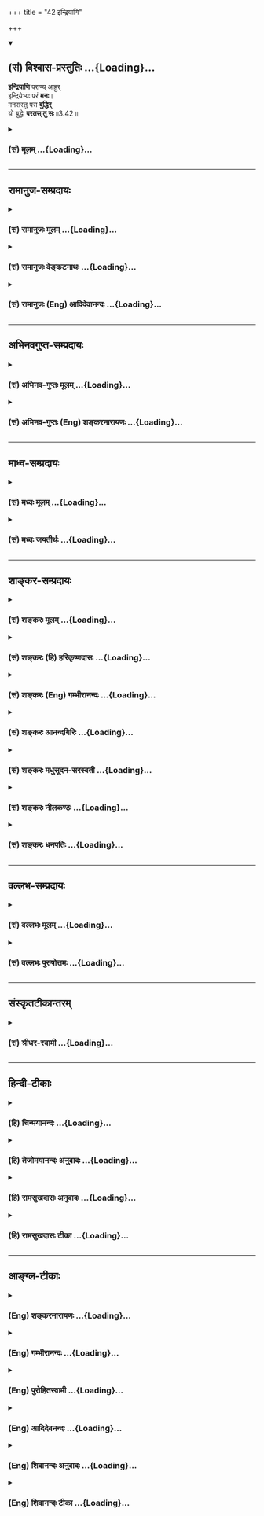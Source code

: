 +++
title = "42 इन्द्रियाणि"

+++
<div class="js_include" newlevelforh1="2" title="(सं) विश्वास-प्रस्तुतिः" unfilled url="/mahAbhAratam/vyAsaH/shlokashaH/06-bhIShma-parva/03-bhagavad-gItA-parva/saMskRtam/vishvAsa-prastutiH/03_karma-yogaH/42_indriyANi.md">
<details open><summary><h2>(सं) विश्वास-प्रस्तुतिः ...{Loading}...</h2></summary>

**इन्द्रियाणि** पराण्य् आहुर्  
इन्द्रियेभ्यः परं **मनः**।  
मनसस्तु परा **बुद्धिर्**  
यो बुद्धेः **परतस् तु सः**॥3.42॥
</details>
</div>
<div class="js_include collapsed" newlevelforh1="3" title="(सं) मूलम्" unfilled url="/mahAbhAratam/vyAsaH/shlokashaH/06-bhIShma-parva/03-bhagavad-gItA-parva/saMskRtam/mUlam/03_karma-yogaH/42_indriyANi.md">
<details><summary><h3>(सं) मूलम् ...{Loading}...</h3></summary>

इन्द्रियाणि पराण्याहुरिन्द्रियेभ्यः परं मनः।  
मनसस्तु परा बुद्धिर्यो बुद्धेः परतस्तु सः।।3.42।।
</details>
</div>


_________________
## रामानुज-सम्प्रदायः
<div class="js_include collapsed" newlevelforh1="3" title="(सं) रामानुजः मूलम्" unfilled url="/mahAbhAratam/vyAsaH/shlokashaH/06-bhIShma-parva/03-bhagavad-gItA-parva/saMskRtam/rAmAnujaH/mUlam/03_karma-yogaH/42_indriyANi.md">
<details><summary><h3>(सं) रामानुजः मूलम् ...{Loading}...</h3></summary>

।।3.42।। ज्ञानविरोधे प्रधानानि **इन्द्रियाणि आहुः** यत इन्द्रियेषु
विषयव्यापृतेषु आत्मनि ज्ञानं न प्रवर्तते **इन्द्रियेभ्यः परं मनः**
इन्द्रियेषु उपरतेषु अपि मनसि विषयप्रवणे आत्मज्ञानं न संभवति। **मनसः तु
परा बुद्धिः** मनसि विषयान्तरविमुखे अपि विपरीताध्यवसायप्रवृत्तायां बुद्धौ
न आत्मज्ञानं प्रवर्तते। सर्वेषु बुद्धिपर्यन्तेषु उपरतेषु अपि
इच्छापर्यायः कामो रजःसमुद्भवो वर्तते चेत् स एव एतानि इन्द्रियादीनि अपि
स्वविषयेषु वर्तयित्वा आत्मज्ञानं निरुणद्धि तदिदम् उच्यते **यो बुद्धेः
परतः तु सः** इति बुद्धेः अपि यः परः स काम इत्यर्थः।

</details>
</div>
<div class="js_include collapsed" newlevelforh1="3" title="(सं) रामानुजः वेङ्कटनाथः" unfilled url="/mahAbhAratam/vyAsaH/shlokashaH/06-bhIShma-parva/03-bhagavad-gItA-parva/saMskRtam/rAmAnujaH/venkaTanAthaH/03_karma-yogaH/42_indriyANi.md">
<details><summary><h3>(सं) रामानुजः वेङ्कटनाथः ...{Loading}...</h3></summary>

  
  
।।3.42।। एवं विरोधिमात्राणामिन्द्रियाणां नियन्तव्यत्वमुक्तम् अथ
मनोबुद्धिकामानां नियन्तव्यतरतमत्वादिसिद्ध्यर्थमुत्तरोत्तरं विरोधितमत्वेन
निर्दिश्यन्त इत्यभिप्रायेणाह ज्ञानविरोधिष्विति। परशब्दस्यात्र
कारणत्वादिपरत्वायोगात् प्राधान्यमेव विवक्षितम् तच्च प्रकरणवशात्
ज्ञानविरोधापेक्षयेत्यभिप्रायेणोक्तंज्ञानविरोधे प्रधानानीति। प्राधान्यं
चेन्द्रियाणां देशकालादिरूपसामान्यविरोध्यन्तरापेक्षया शरीरापेक्षया वा
सूक्ष्मत्वदुर्ग्रहत्वादिभिः इन्द्रियाणां प्राधान्यहेतुं
विरोधित्वप्रकारमाह यत इति। इन्द्रियेभ्यो मनसः परत्वे हेतुमाह
इन्द्रियेष्विति। पूर्ववाक्यात्यतः इत्यनुषञ्जनीयम्। एवमुत्तरत्रापि
हेतुवाक्ये भाव्यम्। विषयासन्निधानहठात्करणादिना बाह्येन्द्रियेषु विषयेभ्य
उपरतेष्वपि मनसा तत्तद्विषयेषु चिन्त्यमानेष्वात्मज्ञानं न स्यात् ततो
बाह्येन्द्रियोपरतिवेलायामपि विरोधित्वादस्य तेभ्यः परत्वम्। मनसो बुद्धेः
परत्वे हेतुमाह मनसि वृत्त्यन्तरेति। ननु मनसो विषयान्तरवृत्तिवैमुख्ये कथं
तद्गोचराध्यवसायप्रवृत्तिः मनसा कञ्चिद्विषयमालम्ब्य तत्रैव हिकुर्यां न
कुर्यां इत्याद्यध्यवसीयते उच्यते नात्र मनसो
निश्शेषव्यापारनिवृत्तिर्वृत्त्यन्तरवैमुख्यं विवक्षितम् किन्तु
बलादप्यशक्यनिरोधस्वारसिकविषयान्तरप्रावण्यनिवृत्तिः। सूचितं
चैतत्पूर्ववाक्येमनसि विषयप्रवणे इति। अतो यदृच्छया निद्रालस्यादिभिर्मनसः
स्वरसतो विषयैकशरणत्वाभावेऽपि दुराग्रहादिमात्रेण विपरीताध्यवसायप्रवृत्तौ
मनसस्तथाविधमपि प्रावण्यं स्यादेव। एवं चमनसस्तु इति तुशब्दः
शङ्कानिरासार्थः एवंविधवैलक्षण्यार्थो वा। अध्यवसायादपि कामस्य परत्वे
हेतुमाह सर्वेष्विति। वासनाकार्यत्वस्य स्वानुरूपाध्यवसायहेतुत्वस्य च
द्योतनायइच्छापर्याय इत्युक्तम्। इन्द्रियमनोबुद्ध्युपरतिवेलायां कथं
कामस्योत्पत्तिरित्यत्रोक्तंरजस्समुद्भव इति
प्राचीनकर्मोन्मिषितरजोदूषितमनोमात्रसमुद्भव इत्यर्थः। नन्विन्द्रियादीनां
विषयान्तरवैमुख्ये सिद्धे विषयेच्छायाः सद्भावेऽपि को विरोधः
आत्मानुभवेच्छया तत्रैवाध्यवसायमनःप्रावण्ययोरुपपत्तेरित्यत्रोक्तं स
एवेत्यादि। सत्यं आत्मेच्छाप्यस्त्येव सा हि कादाचित्काऽल्पसत्त्वमूला
विषयेच्छा तु प्रचितप्राचीनकर्मोद्भावितनिरन्तरानुवृत्तरजोमूला
तस्मादात्मेच्छा यावदात्मदर्शनाध्यवसायादिकं करोति तावद्विषयेच्छा प्रबला
विषयानुभवाध्यवसायादिकमेव कुर्यादिति भावः। एवमत्र कामस्य पूर्वेषां
प्रवर्तकत्ववचनं बुद्धिमनसोरपि पूर्वपूर्वप्रवर्तकत्वस्य उपलक्षणं
मन्तव्यम्। रजस्समुद्भवो वर्तयित्वेति पदाभ्यां
कामस्याध्यवसायादिनिरपेक्षोत्पत्तिकत्वतदुपकरणत्वलक्षणं वैषम्यं
तुशब्दद्योतितं विवृतम् अर्थान्तरपरत्वमनन्वयभ्रमं च
निरस्यन्नुक्तार्थपरतया चतुर्थं पादमुपादत्तेतदिदमुच्यत इति। परतः
इतिशब्दस्यपूर्ववाक्यत्रयस्थपदशब्दतुल्यार्थत्वात् सार्वविभक्तिकप्रत्ययेन
प्रथमार्थत्वं स इत्यस्य प्रकरणसिद्धं विशेष्यं च व्यञ्जयति
बुद्धेरपीति। अहङ्कारस्य भोक्त्रधिष्ठानाद्बुद्धेः परत्वं इति
केषाञ्चिद्व्याख्यानं प्रकृतासङ्गत्यादिभिरनादरणीयम्। ननुइन्द्रियेभ्यः परा
ह्यर्था अर्थेभ्यश्च परं मनः। मनसस्तु पराबुद्धिर्बुद्धेरात्मा महान्
परः।। महतः परमव्यक्तमव्यक्तात्पुरुषः परः। पुरुषान्न परं किञ्चित्सा काष्ठा
सा परा गतिः इति हि कठवल्ल्यां 1।3।1011 नियन्तव्यवर्गः श्रूयते। स्पष्टं
चेदम्आनुमानिकमप्येकेषाम् ब्र.सू.1।4।1 इत्यधिकरणे व्याख्यातम्। अस्मिन्नपि
श्लोके तत्प्रत्यभिज्ञायते। न चेन्द्रियमनसोर्मध्येऽर्थानामदर्शनात्महतः
परमव्यक्तमव्यक्तात्पुरुषः परः इत्यनयोरनुपादानाच्च भिन्नार्थत्वमिति
वाच्यम् सङ्ग्रहविस्तररूपेण कतिपयानभिधानसकलाभिधानयोरुपपत्तेः
सृष्टिप्रकरणादिषु कतिपयसमस्तसृज्यतत्त्वादिनिर्देशवत्। आहुः इति बहुवचनात्
क्वचिदन्यत्रास्यार्थस्याभिधानमवश्याभ्युपगन्तव्यम् ततश्चयो बुद्धेः
परतस्तु सः इत्यस्यबुद्धेरात्मा महान्परः इत्यनेन
तुल्यार्थत्वादात्मविषयत्वमेवोचितम् एवं च सतिएवं बुद्धेः परं बुद्ध्वा
इत्यादौ उत्तरश्लोकेऽपि द्वितीयान्तात्मशब्दश्चेतनविषयतयोपपन्नतरः स्यात्
अतः कथं स काम इति व्याख्यायते उच्यते यद्यपीन्द्रियादित्रयं तदेवात्र
प्रत्यभिज्ञातम् तथापि स एव क्रमोऽत्र कात्स्न्र्येन न विवक्षितः
पूर्वत्रइन्द्रियाणि मनो बुद्धिः 3।40 इति श्लोके
निर्दिष्टानामिन्द्रियादीनां कामपर्यन्तानां चतुर्णां विरोधिनामेवात्र
तारतम्यनिर्देशोपपत्तेः इन्द्रियमनोबुद्धीनां च क्रमस्यात्र न
कश्चिद्भङ्गः। कठवल्ल्यर्थपरत्वे त्वर्थानामत्रानिर्देशान्मात्रया
क्रमभङ्गः स्यात्। विरोधित्वे जेतव्यत्वे च प्रधानतया पूर्वत्रोत्तरत्र च
काम एव व्यपदिश्यते। अतः स एवात्र सर्वप्रधानतयायो बुद्धेः परतस्तु सः इति
निर्देशमर्हति अन्यथा स इति शब्दस्य विशेष्यमौपनिषदं दूरस्थं स्यात् यदि
त्वात्माऽप्यत्र नियन्तव्यतयाऽभिमतः तदाइन्द्रियाणि मनो बुद्धिः 3।40
इत्यत्राप्यात्माप्यधिष्ठानतया व्यपदिश्येत न चैतत् तथाकृतम्। आत्मा हि
तत्र चतुर्भिर्मोहनीयतया व्यपदिष्टः अतश्चतुर्णां नियमनमेवानेन कार्यम् तथा
सत्युत्तरश्लोकस्थात्मशब्दोऽप्येतदनुरोधेन वर्णनीयः। एतस्यैवानुवादो हिएवं
बुद्धेः परम्  
  

</details>
</div>
<div class="js_include collapsed" newlevelforh1="3" title="(सं) रामानुजः (Eng) आदिदेवानन्दः" unfilled url="/mahAbhAratam/vyAsaH/shlokashaH/06-bhIShma-parva/03-bhagavad-gItA-parva/saMskRtam/rAmAnujaH/english/AdidevAnandaH/03_karma-yogaH/42_indriyANi.md">
<details><summary><h3>(सं) रामानुजः (Eng) आदिदेवानन्दः ...{Loading}...</h3></summary>

3.42 The senses are called the important obstacles of knowledge, because when the senses keep operating on their objects, the knowledge of the self cannot arise. 'The mind is higher than the senses': even if the senses are withdrawn, if the Manas (mind) ruminates over sense objects,
knowledge of the self cannot be had. 'The intellect (Buddhi) is greater
than the mind', i.e., even if the mind is indifferent to sense objects,
a perverted decision by the intellect can obstruct the dawn of the
knowledge of the self. But even if all of them upto the intellect are
ietened from their activity, still when desire, identified with will,
originating from Rajas, is operating, it by itself obstructs the
knowledge of the self by inducing the senses etc., to operate in their
fields. Thus it is said here: 'But what is greater than intellect is
that.' What is greater than the intellect - is desire. Such is the sense
of the last sentence here.

</details>
</div>


_________________
## अभिनवगुप्त-सम्प्रदायः
<div class="js_include collapsed" newlevelforh1="3" title="(सं) अभिनव-गुप्तः मूलम्" unfilled url="/mahAbhAratam/vyAsaH/shlokashaH/06-bhIShma-parva/03-bhagavad-gItA-parva/saMskRtam/abhinava-guptaH/mUlam/03_karma-yogaH/42_indriyANi.md">
<details><summary><h3>(सं) अभिनव-गुप्तः मूलम् ...{Loading}...</h3></summary>

।।3.42 3.43।। अत्र युक्तिं श्लोकद्वयेनाह +++(S omits श्लोकद्वयेन)+++
इन्द्रियाणीति। एवमिति। यत इन्द्रियाणि शत्रुलक्षणात् विषयात् अन्यानि
तेभ्यश्चान्यत् मनः तस्मादपि बुद्धेर्व्यतिरेकः बुद्धेरपि
यस्यान्यस्वभावत्वं स आत्मा। एवमिन्द्रियोत्पन्नेन क्रोधेन कथं मनसः
बुद्धेरात्मनो वा क्षोभ इति पर्यालोचयेत् इत्यर्थः। रहस्यविदां त्वयमाशयः +++(N
ह्ययमाशयः)+++ बुद्धेः यः परत्र वर्तते परोऽहंकारः सर्वमहम् इत्यभेदात्मा स
खलु परमोऽभेदः। अत एव च परिपूर्णस्य खण्डनाभावात् न क्रोधादय उत्पद्यन्ते
+++(S N उदयन्ते)+++। अतः परमहंकारं परमोत्साहं संविदात्मकं +++(K परोत्साहसंवि )+++
गृहीत्वा क्रोधमविद्यत्मानं शत्रु जहि इति।  
  
।। शिवम्।।

</details>
</div>
<div class="js_include collapsed" newlevelforh1="3" title="(सं) अभिनव-गुप्तः (Eng) शङ्करनारायणः" unfilled url="/mahAbhAratam/vyAsaH/shlokashaH/06-bhIShma-parva/03-bhagavad-gItA-parva/saMskRtam/abhinava-guptaH/english/shankaranArAyaNaH/03_karma-yogaH/42_indriyANi.md">
<details><summary><h3>(सं) अभिनव-गुप्तः (Eng) शङ्करनारायणः ...{Loading}...</h3></summary>

3.42 See Comment under 3.43

</details>
</div>


_________________
## माध्व-सम्प्रदायः
<div class="js_include collapsed" newlevelforh1="3" title="(सं) मध्वः मूलम्" unfilled url="/mahAbhAratam/vyAsaH/shlokashaH/06-bhIShma-parva/03-bhagavad-gItA-parva/saMskRtam/madhvaH/mUlam/03_karma-yogaH/42_indriyANi.md">
<details><summary><h3>(सं) मध्वः मूलम् ...{Loading}...</h3></summary>

।।3.42।। शत्रुहनने आयुधरूपं ज्ञानं वक्तुं ज्ञेयमाह
इन्द्रियाणीति। असङ्गज्ञानासिमादाय तरातिपारं इति ह्युक्तम्।
शरीरादिन्द्रियाणि पराणि उत्कृष्टानि। न केवलं बुद्धेः परः
श्रुत्युक्तप्रकारेणाव्यक्तादपि अव्यक्तात्पुरुषः परः कठो.3।11 इति हि
श्रुतिः। न च तत्र तत्रोक्तैकदेशज्ञानमात्रेण भवति मुक्तिः।
सार्वत्रिकगुणोपसंहारो हि भगवता गुणोपसंहारपादेऽभिहितःआनन्दादयः प्रधानस्य
ब्र.सू.3।3।11 इत्यादिना। तथा चान्यत्रअपौरुषेयवेदेषु विष्णुवेदेषु चैव हि।
सर्वत्र ये गुणाः प्रोक्ताः सम्प्रदायागताश्च ये। सर्वैस्तैः सह विज्ञाय ये
पश्यन्ति परं हरिम्। तेषामेव भवेन्मुक्तिर्नान्यथा तु कथञ्चन इति गारुडे।
तस्मादव्यक्तादपि परत्वेन ज्ञेयः। न चात्र जीव उच्यतेरसोऽप्यस्य परं
दृष्ट्वा निवर्तते 2।59 इत्युक्तत्वात्। अविज्ञाय परं मत्तो जयः कामस्य वै
कुतः इति च। अतः परमात्मज्ञानमेवात्र विवक्षितम्। आत्मानं मनः। आत्मना
बुद्ध्या।

</details>
</div>
<div class="js_include collapsed" newlevelforh1="3" title="(सं) मध्वः जयतीर्थः" unfilled url="/mahAbhAratam/vyAsaH/shlokashaH/06-bhIShma-parva/03-bhagavad-gItA-parva/saMskRtam/madhvaH/jayatIrthaH/03_karma-yogaH/42_indriyANi.md">
<details><summary><h3>(सं) मध्वः जयतीर्थः ...{Loading}...</h3></summary>

।।3.42।। इन्द्रियाणि पराणि इत्यस्य पूर्वेण सङ्गतिर्न दृश्यते अत आह
**शत्रुहनन** इति। एवं बुद्धेः परं 3।43 इत्यनेन वक्तुं
ज्ञानस्यात्रायुधत्वे प्रमाणमाह **असङ्गे**ति। असङ्गं वैराग्यसहितम्। तराति
पारं पारमतितर छन्दसि परेऽपि अष्टा.1।4।81 इति वचनात्।
परत्वस्यावधिसापेक्षत्वात्कस्मादिन्द्रियाणि पराणि इत्यत आह **शरीरादि**ति।
सन्निधानादिति भावः। किं परत्वमन्यत्वं नेत्याह **उत्कृष्टानी**तिं। यो
बुद्धेः परतस्तु सः इति परमात्मोच्यते तस्य बुद्धेः परत्वे महताऽऽत्मना
साम्यं स्यादत आह **न केवलमि**ति। काऽसौ श्रुतिर्यद्बलादध्याहारः इत्यत आह
**अव्यक्तादि**ति। अस्तु भगवानव्यक्तादपि कामादिजयार्थं बुद्धेः परत्वेनैव
ज्ञातेनालं किं प्रमाणान्तरसिद्धाध्याहारेण इत्यत आह **न चे**ति। कामादिजयो
हि मुक्तिद्वारं न च मुक्तिरेकदेशज्ञानमात्रेण भवति। कुतः इत्यत आह
**सार्वत्रिके**ति। तस्यान्यथाव्याख्यानेऽपि स्पष्टं प्रमाणमाह **तथा
चे**ति। सर्वत्रैवेति सम्बन्धः। वेदाद्यनुक्ता अपि भगवत्सम्प्रदायागतास्तैः
सह तैः सहितम्। न च तत्रेत्युक्तमुपसंहरति **तस्मादि**ति। मायावादी तुयो
बुद्धेः परतस्तु सः इत्यनेन जीव उच्यत इत्याह तन्निराकरोति **न चे**ति।
कुतः इति चेत्। एवं बुद्धेः परं इत्येतज्ज्ञानस्य कामविनाशसाधनत्वोक्तेः।
तस्याश्च भगवत्परिग्रहे घटनादन्यथाऽघटनादिति भावेनोभयत्र प्रमाणमाह
**रसोऽपी**ति। न चात्रेत्युक्तमुपसंहरति **अत** इति। **भास्कर**स्तु
कामोऽत्रोच्यत इत्याह तदतीव मंदं कामः सङ्कल्पः बृ.उ.1।5।3 इत्यादिश्रुतेः
तस्य मनोधर्मस्य तत्परत्वानुपपत्तेः। पक्षद्वयेऽपिइन्द्रियाणि पराणि
इत्यादिना तारतम्योक्तेर्न प्रयोजनमस्तीति। संस्तभ्यात्मानमात्मना 3।43
इत्यस्य जीवात्मानं परमात्मनैकीकृत्येतिव्याख्यानं
शब्दबाह्यमित्याशयवानात्मशब्दद्वयं व्याख्याति **आत्मानमि**ति।

</details>
</div>


_________________
## शाङ्कर-सम्प्रदायः
<div class="js_include collapsed" newlevelforh1="3" title="(सं) शङ्करः मूलम्" unfilled url="/mahAbhAratam/vyAsaH/shlokashaH/06-bhIShma-parva/03-bhagavad-gItA-parva/saMskRtam/shankaraH/mUlam/03_karma-yogaH/42_indriyANi.md">
<details><summary><h3>(सं) शङ्करः मूलम् ...{Loading}...</h3></summary>

।।3.42।। **इन्द्रियाणि** श्रोत्रादीनि पञ्च देहं स्थूलं बाह्यं
परिच्छिन्नं च अपेक्ष्य सौक्ष्म्यान्तरत्वव्यापित्वाद्यपेक्षया **पराणि**
प्रकृष्टानि **आहुः** पण्डिताः। तथा **इन्द्रियेभ्यः परं मनः**
संकल्पविकल्पात्मकम्। तथा **मनसः** तु **परा बुद्धिः** निश्चयात्मिका। तथा
**यः** सर्वदृश्येभ्यः बुद्ध्यन्तेभ्यः आभ्यन्तरः यं देहिनम्
इन्द्रियादिभिः आश्रयैः युक्तः कामः ज्ञानावरणद्वारेण मोहयति इत्युक्तम्।
**बुद्धेः परतस्तु सः** **सः बुद्धेः** द्रष्टा परमात्मा।। ततः किम्

</details>
</div>
<div class="js_include collapsed" newlevelforh1="3" title="(सं) शङ्करः (हि) हरिकृष्णदासः" unfilled url="/mahAbhAratam/vyAsaH/shlokashaH/06-bhIShma-parva/03-bhagavad-gItA-parva/saMskRtam/shankaraH/hindI/harikRShNadAsaH/03_karma-yogaH/42_indriyANi.md">
<details><summary><h3>(सं) शङ्करः (हि) हरिकृष्णदासः ...{Loading}...</h3></summary>

।।3.42।। पहले इन्द्रियोंको वशमें करके कामरूप शत्रुका त्याग कर ऐसा कहा सो
किसका आश्रय लेकर इसका त्याग करना चाहिये यह बतलाते हैं पण्डितजन बाह्य
परिच्छिन्न और स्थूल देहकी अपेक्षा सूक्ष्म अन्तरस्थ और व्यापक आदि गुणोंसे
युक्त होनेके कारण श्रोत्रादि पञ्च ज्ञानेन्द्रियोंको पर अर्थात् श्रेष्ठ
कहते हैं। तथा इन्द्रियोंकी अपेक्षा संकल्पविकल्पात्मक मनको श्रेष्ठ कहते
हैं और मनकी अपेक्षा निश्चयात्मिका बुद्धिको श्रेष्ठ बताते हैं। एवं जो
बुद्धिपर्यन्त समस्त दृश्य पदार्थोंके अन्तरव्यापी है जिसके विषयमें कहा है
कि उस आत्माको इन्द्रियादि आश्रयोंसे युक्त काम ज्ञानावरणद्वारा मोहित किया
करता है वह बुद्धिका ( भी ) द्रष्टा परमात्मा ( सबसे श्रेष्ठ ) है।

</details>
</div>
<div class="js_include collapsed" newlevelforh1="3" title="(सं) शङ्करः (Eng) गम्भीरानन्दः" unfilled url="/mahAbhAratam/vyAsaH/shlokashaH/06-bhIShma-parva/03-bhagavad-gItA-parva/saMskRtam/shankaraH/english/gambhIrAnandaH/03_karma-yogaH/42_indriyANi.md">
<details><summary><h3>(सं) शङ्करः (Eng) गम्भीरानन्दः ...{Loading}...</h3></summary>

3.42 The learned ones ahuh, say; that indriyani, the five \[Five
sense-organs: of vision, hearning, taste, smell and touch; five
motor-organs: hands, feet, speech, and for excretion and
generation-these latter five are also understood in the present
context.\] organs-ear etc., are parani, superior, to the external, gross
and limited body, from the point of view of subtlety, inner position,
pervasiveness, etc. So also, manah, the mind, having the nature of
thinking and doubting; \[Sankalpa: will, volition, intention, thought,
reflection, imangination, etc. vikalpa:doubt, uncertainly, indecision,
suspicion, error, etc.-V.S.A.\] is param, superior; indriyhyah, to the
organs. Similarly, buddhih, the intellect, having the nature of
determination; is para, superior; manasah, to the mind. And yah, the one
who is innermost as compared with all the objects of perception ending
with the intellect, and with regard to which Dweller in the body it has
been said that desire, in association with its 'abodes' counting from
the organs, deludes It by shrouding Knowledge; sah, that one; is tu,
however; paratah, superior; buddheh, to the intellect- He, the supreme
Self, is the witness of the intellect. \[The portion, 'with regard to
which Dweller৷৷.the supreme Self,' is translated from Ast. Which has the
same reading here as the A.A. The G1. Pr. Makes the "abode'' counting
from the organs' an adjective of 'the Dweller in the body', and omits
the portion, 'is tu, however৷৷.buddheh, to the intellect'.-Tr.\]

</details>
</div>
<div class="js_include collapsed" newlevelforh1="3" title="(सं) शङ्करः आनन्दगिरिः" unfilled url="/mahAbhAratam/vyAsaH/shlokashaH/06-bhIShma-parva/03-bhagavad-gItA-parva/saMskRtam/shankaraH/AnandagiriH/03_karma-yogaH/42_indriyANi.md">
<details><summary><h3>(सं) शङ्करः आनन्दगिरिः ...{Loading}...</h3></summary>

।।3.42।। पूर्वोक्तमनूद्य कामत्यागस्य दुष्करत्वं मन्वानो
रसोऽप्यस्येत्यत्रोक्तमेव स्पष्टीकर्तुं प्रश्नपूर्वकं श्लोकान्तरमवतारयति
**इन्द्रियाणीत्यादिना।** पञ्चेति ज्ञानेन्द्रियवत्कर्मेन्द्रियाण्यपि
वागादीनि गृह्यन्ते। किमपेक्षया तेषां परत्वं तत्राह **देहमिति।** तथापि
केन प्रकारेण परत्वं तदाह **सौक्ष्म्येति।** आदिशब्देन कारणत्वादि गृह्यते।
इन्द्रियापेक्षया सूक्ष्मत्वादिना मनसः स्वरूपोक्तिपूर्वकं परत्वं कथयति
**तथेति।** मनसि दर्शितं न्यायं बुद्धावतिदिशति **तथा मनसस्त्विति।** यो
बुद्धेरित्यादि व्याचष्टे **तथेत्यादिना।**
आत्मनोयथोक्तविशेषणस्याप्रकृतत्वमाशङ्क्याह **यं देहिनमिति।**

</details>
</div>
<div class="js_include collapsed" newlevelforh1="3" title="(सं) शङ्करः मधुसूदन-सरस्वती" unfilled url="/mahAbhAratam/vyAsaH/shlokashaH/06-bhIShma-parva/03-bhagavad-gItA-parva/saMskRtam/shankaraH/madhusUdana-sarasvatI/03_karma-yogaH/42_indriyANi.md">
<details><summary><h3>(सं) शङ्करः मधुसूदन-सरस्वती ...{Loading}...</h3></summary>

।।3.42।। ननु
यथाकथंचिद्बाह्येन्द्रियनियमसंभवेप्यान्तरतृष्णात्यागोऽतिदुष्कर इति चेत्।
न। रसोऽप्यस्य परं दृष्ट्वा निवर्तत इत्यत्र परदर्शनस्य
रसाभिधानीयकतृष्णात्यागसाधनस्य प्रागुक्तेः। तर्हि कोऽसौ परो
यद्दर्शनात्तृष्णानिवृत्तिरित्याशङ्क्य शुद्धमात्मानं परशब्दवाच्यं
देहादिभ्यो विविच्य दर्शयति श्रोत्रादीनि ज्ञानेन्द्रियाणि पञ्च स्थूलं जडं
परिच्छिन्नं बाह्यं च देहमपेक्ष्य पराणि
सूक्ष्मत्वात्प्रकाशकत्वाद्व्यापकत्वाह्यापकत्वादन्तःस्थत्वाच्च
प्रकृष्टान्याहुः पण्डिताः श्रुतयो वा। तथेन्द्रियेभ्यः परं मनः
संकल्पविकल्पात्मकं तत्प्रवर्तकत्वात्। तथा मनसस्तु परा
बुद्धिरध्यवसायात्मिका। अध्यवसायो हि निश्चयस्तत्पूर्वकएव
संकल्पादिर्मनोधर्मः। यस्तु बुद्धेः परतस्तद्भासकत्वेवनावस्थितः यं
देहिनमिन्द्रियादिभिराश्रयैर्युक्तः कामो ज्ञानावरणद्वारा मोहयतीत्युक्तं स
बुद्धेर्द्रष्टा पर आत्मास एष इह प्रविष्टः इतिवद्व्यवहितस्यापि देहिनस्तदा
परामर्शः। अत्रार्थे श्रुतिःइन्द्रियेभ्यः परा ह्यर्था अर्थेभ्यश्च परं
मनः। मनसस्तु परा बुद्धिर्बुद्धेरात्मा महान्परः। महतः
परमव्यक्तमव्यक्तात्पुरुषः परः। पुरुषान्न परं किंचित्सा काष्ठा सा परा
गतिः।। इति। अत्रात्मनः परत्वस्यैव
वाक्यतात्पर्यविषयत्वादिन्द्रियादिपरत्वस्याविवक्षितत्वात्। इन्द्रियेभ्यः
परा ह्यर्था इति स्थानेऽर्थेभ्यः पराणीन्द्रियाणीति विवक्षाभेदेन भगवदुक्तं
न विरुध्यते। बुद्धेरस्मदादिव्यष्टिबुद्धेः सकाशान्महानात्मा
समष्टिबुद्धिरूपः परःमनो महान्मतिर्ब्रह्मा पूर्बूद्धिः ख्यातिरीश्वरः इति
वायुपुराणवचनात्। महतो हैरण्यगर्भ्या बुद्धेः परमव्यक्तमव्याकृतं
सर्वजगद्बीजं मायाख्यंमायां तु प्रकृतिं विद्यात् इति श्रुतेःतद्धेदं
तर्ह्यव्याकृतमासीत् इति च। अव्यक्तात्सकाशात्सकलजडवर्गप्रकाशकः पुरुषः
पूर्ण आत्मापरः तस्मादपि कश्चिदन्यः परः स्यादित्यत आह पुरुषान्न परं
किंचिदिति। कुत एवं। यस्मात् सा काष्ठा समाप्तिः। सर्वाधिष्ठानत्वात्सा परा
गतिः। सोऽध्वनः पारमाप्नोति तद्विष्णोः परमं पदम् इत्यादिश्रुतिप्रसिद्धा
परा गतिरपि सैवेत्यर्थः। तदेतत्सर्वं यो बुद्धेः परतस्तु स इत्यनेनोक्तम्।

</details>
</div>
<div class="js_include collapsed" newlevelforh1="3" title="(सं) शङ्करः नीलकण्ठः" unfilled url="/mahAbhAratam/vyAsaH/shlokashaH/06-bhIShma-parva/03-bhagavad-gItA-parva/saMskRtam/shankaraH/nIlakaNThaH/03_karma-yogaH/42_indriyANi.md">
<details><summary><h3>(सं) शङ्करः नीलकण्ठः ...{Loading}...</h3></summary>

।।3.42।। न केवलं बाह्येन्द्रियजयनैव कृतार्थत्वं किंतु मनोबुद्ध्योरपि जयः
कर्तव्यः कामस्य समूलोच्छेदाय। त्रिप्राकारदुर्गस्थस्य
सामन्तस्येवाभ्यन्तरप्राकारद्वयजयेन। अतो मनोबुद्ध्योर्जयार्थं योगं
दर्शयति **इन्द्रियाणीति।** अत्र परत्वं सूक्ष्मत्वेन कारणत्वेन वा
बोध्यम्। इन्द्रियाणि चक्षुरादीनि पराणि स्वविषयेभ्यः
पृथिव्यादिस्वाश्रयसहितेभ्यो गन्धादिभ्यो वित्तपुत्रशरीरेभ्यश्च तेषां
तत्कारणत्वात्। तथा च कौषीतकिनः समामनन्ति ब्राह्मणेप्राणेभ्यो देवा
देवेभ्यो लोकाः इति। व्युच्चरन्तीत्यनुषज्ज्यते। प्राणेभ्य इन्द्रियेभ्यो
देवास्तदधिष्ठात्र्यो देवता उत्पद्यन्ते देवेभ्यश्च लोका भूतभौतिका
उत्पद्यन्त इति श्रुत्यर्थः। इन्द्रियेभ्यः परं मनःमनसा ह्येव पश्यति मनसा
शृणोति इति श्रुतेरिन्द्रियाणां मनोविकारत्वात्। तेन बाह्यार्थेभ्य
इन्द्रियाण्याकृष्य मनसि प्रविलापनीयानीति दर्शितम्। केवलं
परत्वमात्रप्रतिपादने प्रयोजनाभावात्मनसस्तु परा
बुद्धिःतस्माद्वाएतस्मान्मनोमयात् अन्योन्तर आत्मा विज्ञानमयः इति श्रुतेः।
मनसः प्रविलापनं तत्कारणे बुद्धौ कर्तव्यमित्यर्थः।
समष्टिबुद्धेरप्यत्रैवान्तर्भावः। यो बुद्धेः परतस्तु सः। यस्तु। तु शब्दो
भास्यवर्गाद्बुद्ध्यादेर्भासकस्य ज्ञानस्य वैलक्षण्यं गमयति। यो बुद्धेरपि
परतः स ज्ञानपदाभिधेयः कामेन उल्बेन गर्भ इव आवृत इति व्यवहितेन संबन्धः।
तथा च श्रुतिःयच्छेद्वाङ्मनसी प्राज्ञस्तद्यच्छेज्ज्ञानमात्मनि।
ज्ञानमात्मनि महति तद्यच्छेच्छान्त आत्मनि इति। एतदुक्तं भवति
वागादिबाह्येन्द्रियव्यापारमुत्सृज्य मनोमात्रेणावतिष्ठेत। मनोऽपि
विषयविकल्पाभिमुखं ज्ञानात्मशब्दोदितायां बुद्धौ धारयेत्। तामपि
महत्यात्मनि समष्टिबुद्धौ धारयेत्। ततं तं महान्तमात्मानं शान्ते निष्कले
परस्मिञ्जयोतिषि प्रत्यगात्मनि धारयेदिति।

</details>
</div>
<div class="js_include collapsed" newlevelforh1="3" title="(सं) शङ्करः धनपतिः" unfilled url="/mahAbhAratam/vyAsaH/shlokashaH/06-bhIShma-parva/03-bhagavad-gItA-parva/saMskRtam/shankaraH/dhanapatiH/03_karma-yogaH/42_indriyANi.md">
<details><summary><h3>(सं) शङ्करः धनपतिः ...{Loading}...</h3></summary>

।।3.42।। इन्द्रियाण्यादौ नियम्य कामं वैरिणं जहिहीत्युक्तं तत्र किमाश्रयः
कामं जह्यादित्यपेक्षायांरसोऽप्यस्य परं दृष्ट्वा निवर्तते इत्युक्तं
स्मारयन्परं ज्ञापयति। इन्द्रियाणि श्रोत्रादिनि देहं स्थूलं बाह्यं
परिच्छिन्नं चापेक्ष्य सौक्ष्भ्यान्तरस्थितत्वव्यापित्वाद्यपेक्षया पराणि
पृकृष्टान्याहुः पण्डिता उक्तविवक्षया। नतु श्रुतयः
साक्षादाहुःइन्द्रियेभ्यः परा ह्यर्था इति श्रुतावुक्तत्वात्।
तथेन्द्रियेभ्यः परं मनः संकल्पविकल्पात्मकम्। मनसस्तु
बुद्धिर्निश्चयात्मिका परा। बुद्धेः परतस्तु सः बुद्धेर्द्रष्टा परमात्माः
यः सर्वदृश्येभ्यो बुद्य्घन्तेभ्यः आभ्यन्तरः
यमिन्द्रियादिभिराश्रयैर्युक्तः कामो ज्ञानावरणद्वारा मोहयति। परतस्तु
इत्युक्तिस्तुबुद्धेरात्मा महान्परः। महतः परमव्यक्तमव्यक्तात्पुरुषः परः।
पुरुषान्न परं किंचित्सा काष्ठा सा परा गतिः इति। श्रुत्यर्थसंग्रहार्था
श्रुत्यनुसारेणेन्द्रियेभ्यः परा ह्यर्था इति वक्तव्येऽपि एवं भगवत उक्तिः
सफला पूर्वपुरुषपरत्वप्रतिपादनायाः श्रुतेरफलार्थादिपरत्वाभिधाने
तात्पर्याभावज्ञापनार्थेति मन्तव्यम्। तदुक्तंआध्यानाय प्रयोजनाभावात्
आत्मशब्दाच्च इति।

</details>
</div>


_________________
## वल्लभ-सम्प्रदायः
<div class="js_include collapsed" newlevelforh1="3" title="(सं) वल्लभः मूलम्" unfilled url="/mahAbhAratam/vyAsaH/shlokashaH/06-bhIShma-parva/03-bhagavad-gItA-parva/saMskRtam/vallabhaH/mUlam/03_karma-yogaH/42_indriyANi.md">
<details><summary><h3>(सं) वल्लभः मूलम् ...{Loading}...</h3></summary>

।।3.42।। ज्ञानविरोधिषु प्रधानत्वेन निर्दिशन्नाह इन्द्रियाणीति। पराणीति
अत्र परशब्दो बलवत्प्रतीपत्वसूचकः। यः कामो बुद्धेः परतः सर्वैरिति।

</details>
</div>
<div class="js_include collapsed" newlevelforh1="3" title="(सं) वल्लभः पुरुषोत्तमः" unfilled url="/mahAbhAratam/vyAsaH/shlokashaH/06-bhIShma-parva/03-bhagavad-gItA-parva/saMskRtam/vallabhaH/puruShottamaH/03_karma-yogaH/42_indriyANi.md">
<details><summary><h3>(सं) वल्लभः पुरुषोत्तमः ...{Loading}...</h3></summary>

  
  
।।3.42।। नन्विन्द्रियादीनां भगवत्स्वरूपादिविषयानुभावकानां नियमने किं फलं
इत्यत आह इन्द्रियाणीति। इन्द्रियाणिअक्षण्वतां फलमिदं भाग.10।21।7 इति
न्यायेन भगवत्स्वरूपदर्शनादिविषयानुभावकत्वेन पराण्युत्कृष्टान्याहुः।
भक्ता इति शेषः। मनसोऽन्यत्र स्थितेन्द्रियैः संयुक्तंभगवत्स्वरूपं न
फलरूपं मारणीयदैत्यादिभिरिवेतीन्द्रियेभ्यः परमुत्कृष्टं मन आहुः मनोऽपि
कामनाद्यशुद्ध्या बुद्ध्या हतं सन्न फलं साधयत्यत आहुः मनसस्तु
सकाशाद्बुद्धिः परा उत्कृष्टेत्यर्थः। अत्रायं भावः भगवान्
लौकिकदेहेन्द्रियादिभिर्नानुभाव्यः।
किन्त्वविकृतालौकिकभावात्मकात्मस्वरूपेण अतः स आत्मैवोत्तम इति भावः।  
  

</details>
</div>


_________________
## संस्कृतटीकान्तरम्
<div class="js_include collapsed" newlevelforh1="3" title="(सं) श्रीधर-स्वामी" unfilled url="/mahAbhAratam/vyAsaH/shlokashaH/06-bhIShma-parva/03-bhagavad-gItA-parva/saMskRtam/shrIdhara-svAmI/03_karma-yogaH/42_indriyANi.md">
<details><summary><h3>(सं) श्रीधर-स्वामी ...{Loading}...</h3></summary>

।।3.42।। अथात्र प्रसन्नतया चित्तप्रणिधानेनेन्द्रियाणि नियन्तुं शक्यन्ते
तदात्मस्वरूपं देहादिभ्यो विविच्य दर्शयति **इन्द्रियाणीति।** इन्द्रियाणि
देहादिभ्यो ग्राह्येभ्यः पराणि श्रेष्ठान्याहुः।
सूक्ष्मत्वात्प्रकाशकत्वाच्च। अतएव तद्व्यतिरिक्तत्वमप्यर्थादुक्तं भवति।
इन्द्रियेभ्यश्च संकल्पात्मकं मनः परम् तत्प्रवर्तकत्वात्। मनसस्तु
बुद्धिर्निश्चयात्मिका परा निश्चयपूर्वकत्वात्संकल्पस्य। यस्तु बुद्धेः परः
तत्साक्षित्वेनावस्थितः सर्वान्तरः स आत्मा विमोहयति देहिनमिति
देहिशब्दोक्त आत्मा स इति परामृश्यते।

</details>
</div>


_________________
## हिन्दी-टीकाः
<div class="js_include collapsed" newlevelforh1="3" title="(हि) चिन्मयानन्दः" unfilled url="/mahAbhAratam/vyAsaH/shlokashaH/06-bhIShma-parva/03-bhagavad-gItA-parva/hindI/chinmayAnandaH/03_karma-yogaH/42_indriyANi.md">
<details><summary><h3>(हि) चिन्मयानन्दः ...{Loading}...</h3></summary>

।।3.42।। तृतीय अध्याय के अन्तिम दो श्लोकों में व्यास जी ने उस परिपूर्ण
साधना की ओर संकेत किया है जिसके अभ्यास से कोई भी साधक सफलतापूर्वक अपने
शत्रु काम को खोजकर उसका नाश कर सकता है।  
  
यद्यपि भगवद्गीता के प्रारम्भ के अध्यायों में ही हम ध्यानविधि के विस्तृत
विवेचन की अपेक्षा नहीं कर सकते फिर भी इन श्लोकों में भगवान् आत्मप्राप्ति
के उपाय रूप ध्यानविधि की रूपरेखा प्रस्तुत करते हैं।  
  
बाह्य जगत् की वस्तुओं की तुलना में हमारे लिए अपनी इन्द्रियाँ अधिक
महत्त्व की होती हैं। कर्मेन्द्रियों की अपेक्षा ज्ञानेन्द्रियाँ अधिक
श्रेष्ठ और सूक्ष्म हैं। हमारा सबका अनुभव है कि मन ही इन्द्रियों को
नियन्त्रित करता है अत यहाँ मन को इन्द्रियों से सूक्ष्म और परे कहा गया
है। निसन्देह मन के विचरण का क्षेत्र पर्याप्त विस्तृत है फिर भी उसकी अपनी
सीमाएँ हैं। एक ज्ञान के पश्चात् अन्य ज्ञान को प्राप्त कर हम अपने मन की
सीमा बढ़ाते हैं और विजय के इस अभियान में बुद्धि ही सर्वप्रथम मन के
वर्तमान ज्ञान की सीमा रेखा को पार करके उसके लिए ज्ञान के नये राज्यों को
विजित करती है। इस दृष्टि से बुद्धि की व्यापकता और भी अधिक विस्तृत है
इसलिए बुद्धि को मन से श्रेष्ठतर कहा गया है। जो बुद्धि के भी परे तत्त्व
है उसे ही आत्मा कहते हैं। बुद्धिवृत्तियों को प्रकाशित करने वाला चैतन्य
बुद्धि से भी सूक्ष्म होना ही चाहिये। उपनिषदों में कहा गया है कि इस
चैतन्यस्वरूप आत्मा के परे और कुछ नहीं है। ध्यानसाधनामें शरीर मन और
बुद्धि उपाधियों से अपने तादात्म्य को हटाकर आत्मस्वरूप में स्थित होने का
सजग प्रयत्न किया जाता है। ये सभी प्रयत्न तब समाप्त हो जाते हैं जब सब
मिथ्या वस्तुओं की ओर से अपना ध्यान हटाकर हम निर्विषय चैतन्यस्वरूप बनकर
स्थित हो जाते हैं। भगवान् आगे कहते हैं

</details>
</div>
<div class="js_include collapsed" newlevelforh1="3" title="(हि) तेजोमयानन्दः अनुवादः" unfilled url="/mahAbhAratam/vyAsaH/shlokashaH/06-bhIShma-parva/03-bhagavad-gItA-parva/hindI/tejomayAnandaH/anuvAdaH/03_karma-yogaH/42_indriyANi.md">
<details><summary><h3>(हि) तेजोमयानन्दः अनुवादः ...{Loading}...</h3></summary>

।।3.42।। (शरीर से) परे (श्रेष्ठ) इन्द्रियाँ कही जाती हैं; इन्द्रियों से
परे मन है और मन से परे बुद्धि है, और जो बुद्धि से भी परे है, वह है
आत्मा।।

</details>
</div>
<div class="js_include collapsed" newlevelforh1="3" title="(हि) रामसुखदासः अनुवादः" unfilled url="/mahAbhAratam/vyAsaH/shlokashaH/06-bhIShma-parva/03-bhagavad-gItA-parva/hindI/rAmasukhadAsaH/anuvAdaH/03_karma-yogaH/42_indriyANi.md">
<details><summary><h3>(हि) रामसुखदासः अनुवादः ...{Loading}...</h3></summary>

।।3.42 -- 3.43।। इन्द्रियोंको (स्थूलशरीरसे) पर (श्रेष्ठ, सबल, प्रकाशक,
व्यापक तथा सूक्ष्म) कहते हैं। इन्द्रियोंसे पर मन है, मनसे भी पर बुद्धि
है औऱ जो बुद्धिसे भी पर है, वह (काम) है। इस तरह बुद्धिसे पर - (काम-) को
जानकर अपने द्वारा अपने-आपको वशमें करके हे महाबाहो ! तू इस कामरूप दुर्जय
शत्रुको मार डाल।

</details>
</div>
<div class="js_include collapsed" newlevelforh1="3" title="(हि) रामसुखदासः टीका" unfilled url="/mahAbhAratam/vyAsaH/shlokashaH/06-bhIShma-parva/03-bhagavad-gItA-parva/hindI/rAmasukhadAsaH/TIkA/03_karma-yogaH/42_indriyANi.md">
<details><summary><h3>(हि) रामसुखदासः टीका ...{Loading}...</h3></summary>

।।3.42।।***व्याख्या***  **इन्द्रियाणि पराण्याहुः** शरीर अथवा विषयोंसे
इन्द्रियाँ पर हैं। तात्पर्य यह है कि इन्द्रियोंके द्वारा विषयोंका ज्ञान
होता है पर विषयोंके द्वारा इन्द्रियोंका ज्ञान नहीं होता। इन्द्रियाँ
विषयोंके बिना भी रहती हैं पर इन्द्रियोंके बिना विषयोंकी सत्ता सिद्ध नहीं
होती। विषयोंमें यह सामर्थ्य नहीं कि वे इन्द्रियोंको प्रकाशित करें
प्रत्युत इन्द्रियाँ विषयोंको प्रकाशित करती हैं। इन्द्रियाँ वही रहती हैं
पर विषय बदलते रहते हैं। इन्द्रियाँ व्यापक हैं और विषय व्याप्य हैं
अर्थात् विषय इन्द्रियोंके अन्तर्गत आते हैं पर इन्द्रियाँ विषयोंके
अन्तर्गत नहीं आतीं। विषयोंकी अपेक्षा इन्द्रियाँ सूक्ष्म हैं। इसलिये
विषयोंकी अपेक्षा इन्द्रियाँ श्रेष्ठ सबल प्रकाशक व्यापक और सूक्ष्म
हैं।**इन्द्रियेभ्यः परं मनः** इन्द्रियाँ मनको नहीं जानतीं पर मन सभी
इन्द्रियोंको ही जानता है। इन्द्रियोंमें भी प्रत्येक इन्द्रिय अपनेअपने
विषयको ही जानती है अन्य इन्द्रियोंके विषयोंको नहीं जैसे कान केवल शब्दको
जानते हैं पर स्पर्श रूप रस और गंधको नहीं जानते त्वचा केवल स्पर्शको जानती
है पर शब्द रूप रस और गन्धको नहीं जानती नेत्र केवल रूपको जानते हैं पर
शब्द स्पर्श रस और गन्धको नहीं जानते रसना केवल रसको जानती है पर शब्द
स्पर्श रूप और गन्धको नहीं जानती और नासिका केवल गन्धको जानती है पर शब्द
स्पर्श रूप और रसको नहीं जानती परन्तु मन पाँचों ज्ञानेन्द्रियोंको तथा
उनके विषयोंको जानता है। इसलिये मन इन्द्रियोंसे श्रेष्ठ सबल प्रकाशक
व्यापक और सूक्ष्म है।**मनसस्तु परा बुद्धिः** मन बुद्धिको नहीं जानता पर
बुद्धि मनको जानती है। मन कैसा है शान्त है या व्याकुल ठीक है या बेठीक
इत्यादि बातोंको बुद्धि जानती है। इन्द्रियाँ ठीक काम करती हैं या नहीं
इसको भी बुद्धि जानती है तात्पर्य है कि बुद्धि मनको तथा उसके संकल्पोंको
भी जानती है और इन्द्रियोँको तथा उनके विषयोंको भी जानती है। इसलिये
इन्द्रियोँसे पर जो मन है उस मनसे भी बुद्धि पर (श्रेष्ठ बलवान् प्रकाशक
व्यापक और सूक्ष्म) है।**य बुद्धेः परतस्तु सः** बुद्धिका स्वामीअहम् है
इसलिये कहता है मेरी बुद्धि। बुद्धि करण है औरअहम् कर्ता है। करण परतन्त्र
होता है पर कर्ता स्वतन्त्र होता है। उसअहम्में जो जडअंश है उसमेंकाम रहता
है। जडअंशसे तादात्म्य होनेके कारण वह काम स्वरूप(चेतन) में रहता प्रतीत
होता है। वास्तवमेंअहम्में हीकाम रहता है क्योंकि वही भोगोंकी इच्छा करता है
और सुखदुःखका भोक्ता बनता है। भोक्ता भोग और भोग्य इन तीनोंमें सजातीयता
(जातीय एकता) है। इनमें सजातीयता न हो तो भोक्तामें भोग्यकी कामना या
आकर्षण हो ही नहीं सकता। भोक्तापनका जो प्रकाशक है जिसके प्रकाशमें भोक्ता
भोग और भोग्य तीनोंकी सिद्धि होती है उस परम प्रकाशक(शुद्ध चेतन) मेंकाम
नहीं है। अहन्तक सब प्रकृतिका अंश है। उसअहम् से भी आगे साक्षात् परमात्माका
अंशस्वयं है जो शरीर इन्द्रियाँ मन बुद्धि और अहम् इन सबका आश्रय आधार कारण
और प्रेरक है तथा श्रेष्ठ बलवान् प्रकाशक व्यापक और सूक्ष्म है।  
  
जड(प्रकृति) का अंश ही सुखदुःखरूपमें परिणत होता है अर्थात् सुखदुःखरूप
विकृति जडमें ही होती है। चेतनमें विकृति नहीं है प्रत्युत चेतन विकृतिका
ज्ञाता है परन्तु जडसे तादात्म्य होनेसे सुखदुःखका भोक्ता चेतन ही बनता है
अर्थात् चेतन ही सुखीदुःखी होता है। केवल जडमें सुखीदुःखी होना नहीं बनता।
तात्पर्य यह है किअहम्में जो जडअंश है उसके साथ तादात्म्य कर लेनेसे चेतन
भी अपनेकोमैं भोक्ता हूँ ऐसा मान लेता है। परमात्मतत्त्वका साक्षात्कार
होते ही रसबुद्धि निवृत्त हो जाती है **रसोऽप्यस्य परं दृष्ट्वा निवर्तते**
(गीता 2। 51)। इसमें **अस्य** पद भोक्ता बने हुए **अहम्** का वाचक है और जो
भोक्तापनसे निर्लिप्त तत्त्व है उस परमात्माका वाचक **परम** पद है। उसके
ज्ञानसे रस अर्थात्काम निवृत्त हो जाता है। कारण कि सुखके लिये ही कामना
होती है और स्वरूप सहजसुखराशि है। इसलिये परमात्मतत्त्वका साक्षात्कार
होनेसेकाम (संयोगजन्य सुखकी इच्छा) सर्वदा और सर्वथा मिट जाता है।**मार्मिक
बात**स्थूलशरीरविषय है इन्द्रियाँबहिःकरण हैं और मनबुद्धिअन्तःकरण हैं।
स्थूलशरीरसे इन्द्रियाँ पर (श्रेष्ठ सबल प्रकाशक व्यापक और सूक्ष्म) हैं
तथा इन्द्रियोंसे बुद्धि पर है। बुद्धिसे भी परअहम् है जो कर्ता है।
उसअहम्(कर्ता) मेंकाम अर्थात् लौकिक इच्छा रहती है।  
  
अपनी सत्ता (होनापन) अर्थात् अपना स्वरूप चेतन निर्विकार और
सत्चित्आनन्दरूप है। जब वह जड(प्रकृतिजन्य शरीर) के साथ तादात्म्य कर लेता
है तबअहम् उत्पन्न होता है और स्वरूपकर्ता बन जाता है। इस प्रकार कर्तामें
एक जडअंश होता है और एक चेतनअंश। जडअंशकी मुख्यतासे संसारकी तरफ और
चेतनअंशकी मुख्यतासे परमात्माकी तरफ आकर्षण होता है **(टिप्पणी प₀ 201)**।
तात्पर्य यह है कि उसमें जडअंशकी प्रधानतासे लौकिक (संसारकी) इच्छाएँ रहती
हैं और चेतनअंशकी प्रधानतासे पारमार्थिक (परमात्माकी) इच्छा रहती है। जडअंश
मिटनेवाला है इसलिये लौकिक इच्छाएँ मिटनेवाली हैं और चेतनअंश सदा रहनेवाला
है इसलिये पारमार्थिक इच्छा पूरी होनेवाली है। इसलिये लौकिक
इच्छाओं(कामनाओं) की निवृत्ति और पारमार्थिक इच्छा(संसारसे छूटनेकी इच्छा
स्वरूपबोधकी जिज्ञासा और भगवत्प्रेमकी अभिलाषा) की पूर्ति होती है लौकिक
इच्छाएँ उत्पन्न हो सकती हैं पर टिक नहीं सकतीं। परन्तु पारमार्थिक इच्छा
दब सकती है पर मिट नहीं सकती। कारण कि लौकिक इच्छाएँ अवास्तविक और
पारमार्थिक इच्छा वास्तविक है। इसलिये साधकको न तो लौकिक इच्छाओँकी
पूर्तिकी आशा रखनी चाहिये और न पारमार्थिक इच्छाकी पूर्तिसे निराश ही होना
चाहिये। वस्तुतः मूलमें इच्छा एक ही है जो अपने अंशी परमात्माकी है। परन्तु
जडके सम्बन्धसे इस इच्छाके दो भेद हो जाते हैं और मनुष्य अपनी वास्तविक
इच्छाकी पूर्ति परिवर्तनशील जड(संसार) के द्वारा करनेके लिये जडपदार्थोंकी
इच्छाएँ करने लगता है जो उसकी भूल है। कारण कि लौकिक इच्छाएँपरधर्म और
पारमार्थिक इच्छास्वधर्म है। परन्तु साधकमें लौकिक और पारमार्थिक दोनों
इच्छाएँ रहनेसे द्वन्द्व पैदा हो जाता है। द्वन्द्व होनेसे साधकमें भजन
ध्यान सत्सङ्ग आदिके समय तो पारमार्थिक इच्छा जाग्रत् रहती है पर अन्य
समयमें उसकी पारमार्थिक इच्छा दब जाती है और लौकिक (भोग एवं संग्रहकी)
इच्छाएँ उत्पन्न हो जाती हैं। लौकिक इच्छाओंके रहते हुए साधकमें साधन
करनेका एक निश्चय स्थिर नहीं रह सकता। पारमार्थिक इच्छा जाग्रत् हुए बिना
साधककी उन्नति नहीं होती। जब साधकका एकमात्र परमात्मप्राप्ति करनेका दृढ़
उद्देश्य हो जाता है तब यह द्वन्द्व मिट जाता है और साधकमें एक पारमार्थिक
इच्छा ही प्रबल रह जाती है। एक ही पारमार्थिक इच्छा प्रबल रहनेसे साधक
सुगमतापूर्वक परमात्मप्राप्ति कर लेता है (गीता 5। 3)। इसलिये लौकिक और
पारमार्थिक इच्छाका द्वन्द्व मिटाना साधकके लिये बहुत आवश्यक है। शुद्ध
स्वरूपमें अपने अंशी परमात्माकी ओर स्वतः एक आकर्षण या रुचि विद्यमान रहती
है जिसकोप्रेम कहते हैं। जब वह संसारके साथ अपना सम्बन्ध मान लेता है तब
वहप्रेम दब जाता है औरकाम उत्पन्न हो जाता है। जबतककाम रहता है तबतकप्रेम
जाग्रत् नहीं होता। जबतकप्रेम जाग्रत् नहीं होता तबतककाम का सर्वथा नाश
नहीं होता। जडअंशकी मुख्यतासे जिसमें सांसारिक भोगोंकी इच्छा (काम) रहती है
उसीमें चेतनअंशकी मुख्यतासे परमात्माकी इच्छा भी रहती है। अतः वास्तवमेंकाम
का निवास जडअंशमें ही है पर वह भी चेतनके सम्बन्धसे ही है। चेतनका सम्बन्ध
छूटते हीकाम का नाश हो जाता है। तात्पर्य यह हुआ कि चेतनद्वारा जडसे
सम्बन्धविच्छेद करते ही जडचेतनके तादात्म्यरूपअहम् का नाश हो जाता है
औरअहम् का नाश होते हीकाम नष्ट हो जाता है। अहम् में जो जडअंश है उसमेंकाम
रहता है इसकी प्रबल युक्ति यह है कि दृश्यरूपसे दीखनेवाला संसार उसे
देखनेवाली इन्द्रियाँ तथा बुद्धि और उसे देखनेवाला स्वयं भोक्ता इन
तीनोंमें जातीय (धातुगत) एकताके बिना भोक्ताका भोग्यकी ओर आकर्षण हो ही
नहीं सकता। कारण कि आकर्षण सजातीयतामें ही होता है विजातीयतामें नहीं जैसे
नेत्रोंका रूपके प्रति ही आकर्षण होता है शब्दके प्रति नहीं। यही बात सब
इन्द्रियोंमें लागू होती है। बुद्धिका भी समझनेके विषय(विवेकविचार) में
आकर्षण होता है शब्दादि विषयोंमें नहीं (यदि होता है तो इन्द्रियोंको
साथमें लेनेसे ही होता है)। ऐसे ही स्वयं(चेतन) की परमात्मासे तात्त्विक
एकता है इसलियेस्वयंका परमात्माकी ओर आकर्षण होता है। यह तात्त्विक एकता
जडअंशका सर्वथा त्याग करनेसे अर्थात् जडसे माने हुए सम्बन्धका सर्वथा
विच्छेद करनेसे ही अनुभवमें आती है। अनुभवमें आते हीप्रेम जाग्रत् हो जाता
है। प्रेममें जडता(असत्) का अंश भी शेष नहीं रहता अर्थात् जडताका अत्यन्त
अभाव हो जाता है। प्रकृतिके कार्य महत्तत्त्व(समष्टि बुद्धि) का अत्यन्त
सूक्ष्म अंशकारणशरीर हीअहम् का जडअंश है। इस कारणशरीरमें हीकाम रहता है।
कारणशरीरके तादात्म्यसेकाम स्वयंमें दीखता है। तादात्म्य मिटनेपर जिसमेंकाम
का लेश भी नहीं है ऐसे अपने शुद्ध स्वरूपका अनुभव हो जाता है। स्वरूपका
अनुभव हो जानेपरकाम सर्वथा निवृत्त हो जाता है।**एवं बुद्धेः परं
बुद्ध्वा** पहले शरीरसे पर इन्द्रियाँ इन्द्रियोंसे पर मन मनसे पर बुद्धि
और बुद्धिसे परकाम को बताया गया। अब उपर्युक्त पदोंमें बुद्धिसे परकाम को
जाननेके लिये कहनेका अभिप्राय यह है कि यहकामअहममें रहता है। अपने वास्तविक
स्वरूपमेंकाम नहीं है। यदि स्वरूपमेंकाम होता तो कभी मिटता नहीं। नाशवान्
जडके साथ तादात्म्य कर लेनेसे हीकाम उत्पन्न होता है। तादात्म्यमें भीकाम
रहता तो जडमें ही है पर दीखता है स्वरूपमें। इसलिये बुद्धिसे परे रहनेवाले
इसकाम को जानकर उसका नाश कर देना चाहिये। **संस्तभ्यात्मानमात्मना**
बुद्धिसे परेअहम् में रहनेवालेकामको मारनेका उपाय है अपने द्वारा अपनेआपको
वशमें करना अर्थात् अपना सम्बन्ध केवल अपने शुद्ध स्वरूपके साथ अथवा अपने
अंशी भगवान्के साथ रखना जो वास्तवमें है। छठे अध्यायके पाँचवें श्लोकमें
**उद्धरेदात्मनात्मानम्** पदसे और छठे श्लोकमें **येनात्मैवात्मनाजितः**
पदोंसे भी यही बात कही गयी है।  
  
स्वरूप (स्वयं) साक्षात् परमात्माका अंश है और शरीरइन्द्रियाँमनबुद्धि
संसारके अंश हैं। जब स्वरूप अपने अंशी परमात्मासे विमुख होकर
प्रकृति(संसार) के सम्मुख हो जाता है तब उसमें कामनाएँ उत्पन्न हो जाती
हैं। कामनाएँ अभावसे उत्पन्न होती हैं और अभाव संसारके सम्बन्धसे होता है
क्योंकि संसार अभावरूप ही है **नासतो विद्यते भावः** (गीता 2। 16)। संसारसे
सम्बन्धविच्छेद होते ही कामनाओंका नाश हो जाता है क्योंकि स्वरूपमें अभाव
नहीं है **नाभावो विद्यते सतः** (गीता 2। 16)। परमात्मासे विमुख होकर
संसारसे अपना सम्बन्ध माननेपर भी जीवकी वास्तविक इच्छा (आवश्यकता या भूख)
अपने अंशी परमात्माको प्राप्त करनेकी ही होती है। मैं सदा जीता रहूँ मैं सब
कुछ जान जाऊँ मैं सदाके लिये सुखी हो जाऊँ इस रूपमें वह वास्तवमें
सत्चित्आनन्दस्वरूप परमात्माकी ही इच्छा करता है पर संसारसे सम्बन्ध
माननेके कारण वह भूलसे इन इच्छाओंको संसारसे ही पूरी करना चाहता है यहीकाम
है। इसकामकी पूर्ति तो कभी हो ही नहीं सकती। इसलिये इसकामका नाश तो करना ही
पड़ेगा। जिसने संसारसे अपना सम्बन्ध जोड़ा है वही उसे तोड़ भी सकता है।
इसलिये भगवान्ने अपने द्वारा ही संसारसे अपना सम्बन्धविच्छेद करकेकाम को
मारनेकी आज्ञा दी है। अपने द्वारा ही अपनेआपको वशमें करनेमें कोई अभ्यास
नहीं है क्योंकि अभ्यास संसार(शरीर इन्द्रियाँ मन और बुद्धि) की सहायतासे
ही होता है। इसलिये अभ्यासमें संसारके सम्बन्धकी सहायता लेनी पड़ती है।
वास्तवमें अपने स्वरूपमें स्थिति अथवा परमात्माकी प्राप्ति संसारकी
सहायतासे नहीं होती प्रत्युत संसारके त्याग(सम्बन्धविच्छेद) से अपनेआपसे
होती है।**मार्मिक बात** जब चेतन अपना सम्बन्ध जडके साथ मान लेता है तब
उसमें संसार(भोग) की भी इच्छा होती है और परमात्माकी भी। जडसे सम्बन्ध
माननेपर जीवसे यही भूल होती है कि वह सत्चित्आनन्दस्वरूप परमात्माकी इच्छा
अभिलाषाको संसारसे ही पूरी करनेके लिये सांसारिक पदार्थोंकी इच्छा करने
लगता है। परिणामस्वरूप उसकी ये दोनों ही इच्छाएँ (स्वरूपबोधके बिना) कभी
मिटती नहीं।  
  
संसारको जाननेके लिये अलग होना और परमात्माको जाननेके लिये परमात्मासे
अभिन्न होना आवश्यक है क्योंकि वास्तवमेंस्वयं की संसारसे भिन्नता और
परमात्मासे अभिन्नता है। परन्तु संसारकी इच्छा करनेसेस्वयं संसारसे अपनी
अभिन्नता या समीपता मान लेता है जो कभी सम्भव नहीं और परमात्माकी इच्छा
करनेसेस्वयं परमात्मासे अपनी भिन्नता या दूरी (विमुखता) मान लेता है पर
इसकी सम्भावना ही नहीं। हाँ सांसारिक इच्छाओंको मिटानेके लिये पारमार्थिक
इच्छा करना बहुत उपयोगी है। यदि पारमार्थिक इच्छा तीव्र हो जाय तो लौकिक
इच्छाएँ स्वतः मिट जाती हैं। लौकिक इच्छाएँ सर्वथा मिटनेपर पारमार्थिक
इच्छा पूरी हो जाती है अर्थात् नित्यप्राप्त परमात्माका अनुभव हो जाता है
**(टिप्पणी प₀ 203.1)**। कारण कि वास्तवमें परमात्मा सदासर्वत्र विद्यमान
है पर लौकिक इच्छाएँ रहनेसे उनका अनुभव नहीं होता।**जहि शत्रुं महाबाहो
कारूपँ दुरासदम् महाबाहो** का अर्थ है बड़ी और बलवान् भुजाओंवाला अर्थात्
शूरवीर। अर्जुनको **महाबाहो** अर्थात् शूरवीर कहकर भगवान् यह लक्ष्य कराते
हैं कि तुम इसकामरूप शत्रुका दमन करनेमें समर्थ हो। संसारसे सम्बन्ध रखते
हुएकाम का नाश करना बहुत कठिन है। यहकाम बड़ोंबड़ोंके भी विवेकको ढककर
उन्हें कर्तव्यसे च्युत कर देता है जिससे उनका पतन हो जाता है। इसलिये
भगवान्ने इसे दुर्जय शत्रु कहा है। काम को दुर्जय शत्रु कहनेका तात्पर्य
इससे अधिक सावधान रहनेमें है इसे दुर्जय समझकर निराश होनेमें नहीं।  
  
किसी एक कामनाकी उत्पत्ति पूर्ति अपूर्ति और निवृत्ति होती है इसलिये मात्र
कामनाएँ उत्पन्न और नष्ट होनेवाली हैं। परन्तुस्वयं निरन्तर रहता है और
कामनाओंके उत्पन्न तथा नष्ट होनेको जानता है। अतः कामनाओंसे वह
सुगमतापूर्वक सम्बन्धविच्छेद कर सकता है क्योंकि वास्तवमें सम्बन्ध है ही
नहीं। इसलिये साधकको कामनाओंसे कभी घबराना नहीं चाहिये। यदि साधकका अपने
कल्याणका पक्का उद्देश्य है **(टिप्पणी प₀ 203.2)** तो वहकामको
सुगमतापूर्वक मार सकता है। कामनाओंके त्यागमें अथवा परमात्माके प्राप्तिमें
सब स्वतन्त्र अधिकारी योग्य और समर्थ हैं। परन्तु कामनाओंकी पूर्तिमें कोई
भी स्वतन्त्र अधिकारी योग्य और समर्थ नहीं है। कारण कि कामना पूरी होनेवाली
है ही नहीं। परमात्माने मानवशरीर अपनी प्राप्तिके लिये ही दिया है। अतः
कामनाका त्याग करना कठिन नहीं है। सांसारिक भोगपदार्थोंको महत्त्व देनेके
कारण ही कामनाका त्याग कठिन मालूम देता है।  
  
सुख(अनुकूलता) की कामनाको मिटानेके लिये ही भगवान् समयसमयपर दुःख
(प्रतिकूलता) भेजते हैं कि सुखकी कामना मत करो कामना करोगे तो दुःख पाना ही
पड़ेगा। सांसारिक पदार्थोंकी कामनावाला मनुष्य दुःखसे कभी बच ही नहीं सकता
यह नियम है क्योंकि संयोगजन्य भोग ही दुःखके हेतु हैं (गीता 5।
22)। स्वयं(स्वरूप) में अनन्त बल है। उसकी सत्ता ओर बलको पाकर ही बुद्धि मन
और इन्द्रियाँ सत्तावान् एवं बलवान् होते हैं। परन्तु जडसे सम्बन्ध
जोड़नेके कारण वह अपने बलको भूल रहा है और अपनेको बुद्धि मन और
इन्द्रियोंके अधीन मान रहा है। अतएवकामरूप शत्रुको मारनेके लिये अपनेआपको
जानना और अपने बलको पहचानना बड़ा आवश्यक है। काम जडके सम्बन्धसे और जडमें ही
होता है। तादात्म्य होनेसे वह स्वयंमें प्रतीत होता है। जडका सम्बन्ध न रहे
तोकाम है ही नहीं। इसलिये यहाँकाम को मारनेका तात्पर्य वस्तुतःकाम का
सर्वथा अभाव बतानेमें ही है। इसके विपरीत यदिकाम अर्थात् कामनाकी सत्ताको
मानकर उसे मिटानेकी चेष्टा करें तो कामनाका मिटना कठिन है। कारण कि
वास्तवमें कामनाकी स्वतन्त्र सत्ता है ही नहीं। कामना उत्पन्न होती है और
उत्पन्न होनेवाली वस्तु नष्ट होगी ही यह नियम है। यही कामना न करें तो
पहलेकी कामनाएँ अपनेआप नष्ट हो जायँगी। इसलिये कामनाको मिटानेका तात्पर्य
है नयी कामना न करना। शरीरादि सांसारिक पदार्थोंकोमैंमेरा औरमेरे लिये
माननेसे ही अपनेआपमें कमीका अनुभव होता है पर मनुष्य भूलसे उस कमीकी पूर्ति
भी सांसारिक पदार्थोंसे ही करना चाहता है। इसलिये वह उन पदार्थोंकी कामना
करता है। परन्तु वास्तवमें आजतक सांसारिक पदार्थोंसे किसीकी भी कमीकी
पूर्ति हुई नहीं होगी नहीं और हो सकती भी नहीं। कारण कि स्वयं अविनाशी है
और पदार्थ नाशवान् हैं। स्वयं अविनाशी होकर भी नाशवान्की कामना करनेसे लाभ
तो कोई होता नहीं और हानि कोईसी भी बाकी रहती नहीं। इसलिये भगवान् कामनाको
शत्रु बताते हुए उसे मार डालनेकी आज्ञा देते हैं। कर्मयोगके द्वारा इस
कामनाका नाश सुगमतासे हो जाता है। कारण कि कर्मयोगका साधक संसारकी
छोटीसेछोटी अथवा बड़ीसेबड़ी प्रत्येक क्रिया परमात्मप्राप्तिका उद्देश्य
रखकर दूसरोंके लिये ही करता है कामनाकी पूर्तिके लिये नहीं। वह प्रत्येक
क्रिया निष्कामभावसे एवं दूसरोंके हित और सुखके लिये ही करता है अपने लिये
कभी कुछ नहीं करता। उसके पास जो समय समझ सामग्री और सामर्थ्य है वह सब अपनी
नहीं है प्रत्युत मिली हुई है और बिछुड़ जायगी। इसलिये वह उसे अपनी कभी न
मानकर निःस्वार्थभावसे (संसारकी ही मानकर) संसारकी ही सेवामें लगा देता है।
उसे पूरीकीपूरी संसारकी सेवामेंलगा देता है अपने पास बचाकर नहीं रखता। अपना
न माननेसे ही वह पूरीकीपूरी सेवामें लगती हैअन्यथा नहीं। कर्मयोगी अपने लिये
कुछ करता ही नहीं अपने लिये कुछ चाहता ही नहीं और अपना कुछ मानता ही नहीं।
इसलिये उसमें कामनाओंका नाश सुगमतापूर्वक हो जाता है। कामनाओंका सर्वथा नाश
होनेपर उसके उद्देश्यकी पूर्ति हो जाती है और वह अपनेआपमें ही अपनेआपको
पाकर कृतकृत्य ज्ञातज्ञातव्य और प्राप्तप्राप्तव्य हो जाता है अर्थात् उसके
लिये कुछ भी करना जानना और पाना शेष नहीं रहता।

</details>
</div>


_________________
## आङ्ग्ल-टीकाः
<div class="js_include collapsed" newlevelforh1="3" title="(Eng) शङ्करनारायणः" unfilled url="/mahAbhAratam/vyAsaH/shlokashaH/06-bhIShma-parva/03-bhagavad-gItA-parva/english/shankaranArAyaNaH/03_karma-yogaH/42_indriyANi.md">
<details><summary><h3>(Eng) शङ्करनारायणः ...{Loading}...</h3></summary>

3.42. Different are the sense-organs \[from their objects\], they say;
from the sense-organs different is the mind; from the mind too the intellect is different; what is different from the intellect is That
(Self).

</details>
</div>
<div class="js_include collapsed" newlevelforh1="3" title="(Eng) गम्भीरानन्दः" unfilled url="/mahAbhAratam/vyAsaH/shlokashaH/06-bhIShma-parva/03-bhagavad-gItA-parva/english/gambhIrAnandaH/03_karma-yogaH/42_indriyANi.md">
<details><summary><h3>(Eng) गम्भीरानन्दः ...{Loading}...</h3></summary>

3.42 They say that the organs are superior (to the gross body); the mind is superior to the organs; but the intellect is superior to the mind.
However, the one who is superior to the intellect is He.

</details>
</div>
<div class="js_include collapsed" newlevelforh1="3" title="(Eng) पुरोहितस्वामी" unfilled url="/mahAbhAratam/vyAsaH/shlokashaH/06-bhIShma-parva/03-bhagavad-gItA-parva/english/purohitasvAmI/03_karma-yogaH/42_indriyANi.md">
<details><summary><h3>(Eng) पुरोहितस्वामी ...{Loading}...</h3></summary>

3.42 It is said that the senses are powerful. But beyond the senses is the mind, beyond the mind is the intellect, and beyond and greater than intellect is He.

</details>
</div>
<div class="js_include collapsed" newlevelforh1="3" title="(Eng) आदिदेवनन्दः" unfilled url="/mahAbhAratam/vyAsaH/shlokashaH/06-bhIShma-parva/03-bhagavad-gItA-parva/english/AdidevanandaH/03_karma-yogaH/42_indriyANi.md">
<details><summary><h3>(Eng) आदिदेवनन्दः ...{Loading}...</h3></summary>

3.42 The senses are high, they say: the mind is higher than the senses;
the intellect is higher than the mind; but what is greater than intellect is that (desire).

</details>
</div>
<div class="js_include collapsed" newlevelforh1="3" title="(Eng) शिवानन्दः अनुवादः" unfilled url="/mahAbhAratam/vyAsaH/shlokashaH/06-bhIShma-parva/03-bhagavad-gItA-parva/english/shivAnandaH/anuvAdaH/03_karma-yogaH/42_indriyANi.md">
<details><summary><h3>(Eng) शिवानन्दः अनुवादः ...{Loading}...</h3></summary>

3.42 They say that the senses are superior (to the body); superior to the senses is the mind; superior to the mind is the intellect; one who is superior even to the intellect is He (the Self).

</details>
</div>
<div class="js_include collapsed" newlevelforh1="3" title="(Eng) शिवानन्दः टीका" unfilled url="/mahAbhAratam/vyAsaH/shlokashaH/06-bhIShma-parva/03-bhagavad-gItA-parva/english/shivAnandaH/TIkA/03_karma-yogaH/42_indriyANi.md">
<details><summary><h3>(Eng) शिवानन्दः टीका ...{Loading}...</h3></summary>

3.42 इन्द्रियाणि the senses; पराणि superior; आहुः (they) say;
इन्द्रियेभ्यः than the senses; परम् superior; मनः the mind; मनसः than the mind; तु but; परा superior; बुद्धिः intellect; यः who; बुद्धेः than the intellect; परतः greater; तु but; सः He.Commentary When compared with the physical body which is gross; external and limited; the senses are certainly superior as they are more subtle; internal and have a wider range of activity. The mind is superior to the senses; as the senses cannot do anything independently without the help of the mind. The mind can perform the functions of the five senses. The intellect is superior to the mind because it is endowed with the faculty of discrimination.
When the mind is in a state of doubt; the intellect comes to its resuce.
The Self; the Witness; is superior even to the intellect; as the intellect borrows its light from the Self.

</details>
</div>
